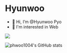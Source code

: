 # Hyunwoo

- 👋 Hi, I’m @Hyunwoo Pyo
- 🔭 I'm interested in Web

<!--
**phwoo1004/phwoo1004** is a ✨ _special_ ✨ repository because its `README.md` (this file) appears on your GitHub profile.

Here are some ideas to get you started:

- 🔭 I’m currently working on ...
- 🌱 I’m currently learning ...
- 👯 I’m looking to collaborate on ...
- 🤔 I’m looking for help with ...
- 💬 Ask me about ...
- 📫 How to reach me: ...
- 😄 Pronouns: ...
- ⚡ Fun fact: ...
-->

<a href="https://www.javascript.com/">
  <img src="https://img.shields.io/badge/JavaScript-f7df1e?style=flat-square&logo=JavaScript&logoColor=white"/>
</a>

![phwoo1004's GitHub stats](https://github-readme-stats.vercel.app/api?username=phwoo1004&show_icons=true&theme=tokyonight)
